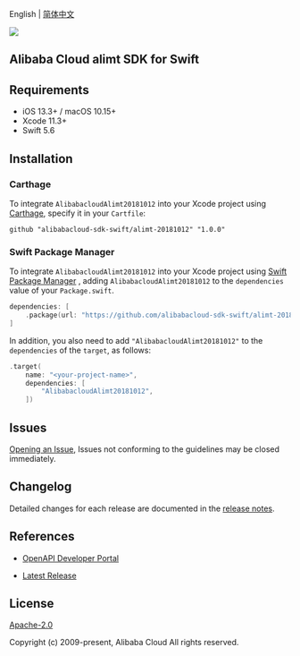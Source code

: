 English | [简体中文](README-CN.md)

![](https://aliyunsdk-pages.alicdn.com/icons/AlibabaCloud.svg)

## Alibaba Cloud alimt SDK for Swift

## Requirements

- iOS 13.3+ / macOS 10.15+
- Xcode 11.3+
- Swift 5.6

## Installation

### Carthage

To integrate `AlibabacloudAlimt20181012` into your Xcode project using [Carthage](https://github.com/Carthage/Carthage), specify it in your `Cartfile`:

```ogdl
github "alibabacloud-sdk-swift/alimt-20181012" "1.0.0"
```

### Swift Package Manager

To integrate `AlibabacloudAlimt20181012` into your Xcode project using [Swift Package Manager](https://swift.org/package-manager/) , adding `AlibabacloudAlimt20181012` to the `dependencies` value of your `Package.swift`.

```swift
dependencies: [
    .package(url: "https://github.com/alibabacloud-sdk-swift/alimt-20181012.git", from: "1.0.0")
]
```

In addition, you also need to add `"AlibabacloudAlimt20181012"` to the `dependencies` of the `target`, as follows:

```swift
.target(
    name: "<your-project-name>",
    dependencies: [
        "AlibabacloudAlimt20181012",
    ])
```

## Issues

[Opening an Issue](https://github.com/alibabacloud-sdk-swift/alimt-20181012/issues/new), Issues not conforming to the guidelines may be closed immediately.

## Changelog

Detailed changes for each release are documented in the [release notes](./ChangeLog.txt).

## References

* [OpenAPI Developer Portal](https://next.api.alibabacloud.com/home)
- [Latest Release](https://github.com/alibabacloud-sdk-swift/alimt-20181012)

## License

[Apache-2.0](http://www.apache.org/licenses/LICENSE-2.0)

Copyright (c) 2009-present, Alibaba Cloud All rights reserved.
